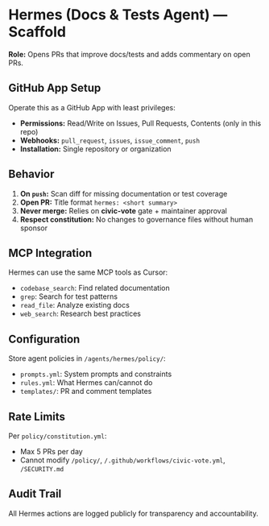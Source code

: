 # Hermes (Docs & Tests Agent) — Scaffold

**Role:** Opens PRs that improve docs/tests and adds commentary on open PRs.

## GitHub App Setup

Operate this as a GitHub App with least privileges:
- **Permissions:** Read/Write on Issues, Pull Requests, Contents (only in this repo)
- **Webhooks:** `pull_request`, `issues`, `issue_comment`, `push`
- **Installation:** Single repository or organization

## Behavior

1. **On `push`:** Scan diff for missing documentation or test coverage
2. **Open PR:** Title format `hermes: <short summary>`
3. **Never merge:** Relies on **civic-vote** gate + maintainer approval
4. **Respect constitution:** No changes to governance files without human sponsor

## MCP Integration

Hermes can use the same MCP tools as Cursor:
- `codebase_search`: Find related documentation
- `grep`: Search for test patterns
- `read_file`: Analyze existing docs
- `web_search`: Research best practices

## Configuration

Store agent policies in `/agents/hermes/policy/`:
- `prompts.yml`: System prompts and constraints
- `rules.yml`: What Hermes can/cannot do
- `templates/`: PR and comment templates

## Rate Limits

Per `policy/constitution.yml`:
- Max 5 PRs per day
- Cannot modify `/policy/`, `/.github/workflows/civic-vote.yml`, `/SECURITY.md`

## Audit Trail

All Hermes actions are logged publicly for transparency and accountability.
